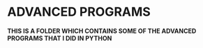 <h1>ADVANCED PROGRAMS</h1>

**THIS IS A FOLDER WHICH CONTAINS SOME OF THE ADVANCED PROGRAMS THAT I DID IN PYTHON**


